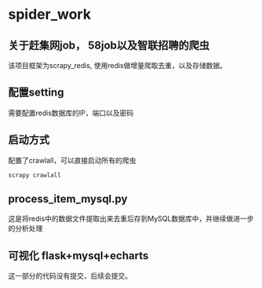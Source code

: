 # spider_work

## 关于赶集网job， 58job以及智联招聘的爬虫

该项目框架为scrapy_redis, 使用redis做增量爬取去重，以及存储数据。

## 配置setting

需要配置redis数据库的IP，端口以及密码

## 启动方式

配置了crawlall，可以直接启动所有的爬虫

`scrapy crawlall`

## process_item_mysql.py

这是将redis中的数据文件提取出来去重后存到MySQL数据库中，并继续做进一步的分析处理

## 可视化 flask+mysql+echarts

这一部分的代码没有提交，后续会提交。


